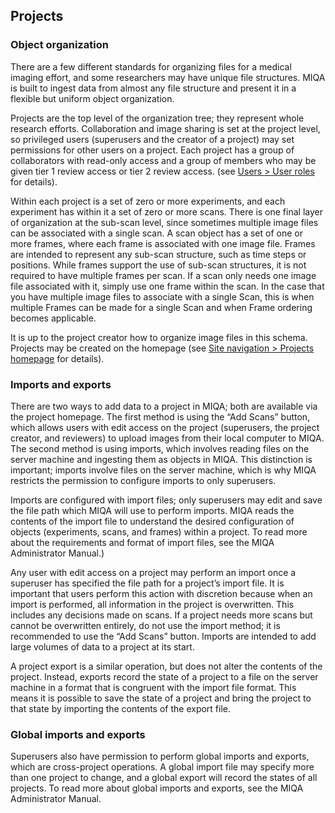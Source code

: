 ﻿## Projects
### Object organization
There are a few different standards for organizing files for a medical imaging effort, and some researchers may have unique file structures. MIQA is built to ingest data from almost any file structure and present it in a flexible but uniform object organization.

Projects are the top level of the organization tree; they represent whole research efforts. Collaboration and image sharing is set at the project level, so privileged users (superusers and the creator of a project) may set permissions for other users on a project. Each project has a group of collaborators with read-only access and a group of members who may be given tier 1 review access or tier 2 review access.  (see [Users > User roles](./users.md#User-roles) for details).

Within each project is a set of zero or more experiments, and each experiment has within it a set of zero or more scans. There is one final layer of organization at the sub-scan level, since sometimes multiple image files can be associated with a single scan. A scan object has a set of one or more frames, where each frame is associated with one image file. Frames are intended to represent any sub-scan structure, such as time steps or positions. While frames support the use of sub-scan structures, it is not required to have multiple frames per scan. If a scan only needs one image file associated with it, simply use one frame within the scan. In the case that you have multiple image files to associate with a single Scan, this is when multiple Frames can be made for a single Scan and when Frame ordering becomes applicable.

It is up to the project creator how to organize image files in this schema. Projects may be created on the homepage (see [Site navigation > Projects homepage](./site.md#Projects-homepage) for details).

### Imports and exports
There are two ways to add data to a project in MIQA; both are available via the project homepage. The first method is using the “Add Scans” button, which allows users with edit access on the project (superusers, the project creator, and reviewers) to upload images from their local computer to MIQA. The second method is using imports, which involves reading files on the server machine and ingesting them as objects in MIQA. This distinction is important; imports involve files on the server machine, which is why MIQA restricts the permission to configure imports to only superusers.

Imports are configured with import files; only superusers may edit and save the file path which MIQA will use to perform imports. MIQA reads the contents of the import file to understand the desired configuration of objects (experiments, scans, and frames) within a project. To read more about the requirements and format of import files, see the MIQA Administrator Manual.)

Any user with edit access on a project may perform an import once a superuser has specified the file path for a project’s import file. It is important that users perform this action with discretion because when an import is performed, all information in the project is overwritten. This includes any decisions made on scans. If a project needs more scans but cannot be overwritten entirely, do not use the import method; it is recommended to use the “Add Scans” button. Imports are intended to add large volumes of data to a project at its start.

A project export is a similar operation, but does not alter the contents of the project. Instead, exports record the state of a project to a file on the server machine in a format that is congruent with the import file format. This means it is possible to save the state of a project and bring the project to that state by importing the contents of the export file.

### Global imports and exports
Superusers also have permission to perform global imports and exports, which are cross-project operations. A global import file may specify more than one project to change, and a global export will record the states of all projects. To read more about global imports and exports, see the MIQA Administrator Manual.
